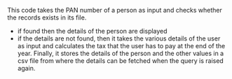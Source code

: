 

 This code takes the PAN number of a person as input and checks whether the records exists in its file.
   <ul>
   <li>if found then the details of the person are displayed
   <li>if the details are not found, then it takes the various details of the user as input and calculates the tax that the user has to pay at the end of the year.
   Finally, it stores the details of the person and the other values in a csv file from where the details can be fetched when the query is raised again.
   </ul> 
